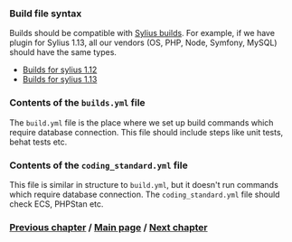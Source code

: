 ### Build file syntax
Builds should be compatible with [Sylius builds](https://github.com/Sylius/Sylius/tree/1.14/.github). For example, if we have plugin for Sylius 1.13,
all our vendors (OS, PHP, Node, Symfony, MySQL) should have the same types.
- [Builds for sylius 1.12](https://github.com/Sylius/Sylius/tree/1.12/.github/workflows)
- [Builds for sylius 1.13](https://github.com/Sylius/Sylius/tree/1.13/.github/workflows)

### Contents of the `builds.yml` file
The `build.yml` file is the place where we set up build commands which require database connection.
This file should include steps like unit tests, behat tests etc.

### Contents of the `coding_standard.yml` file
This file is similar in structure to `build.yml`, but it doesn't run commands which require database connection.
The `coding_standard.yml` file should check ECS, PHPStan etc.

### [Previous chapter](../GithubBuilds.md) / [Main page](../../README.md) / [Next chapter](./2_EventsSubchapter.md)
